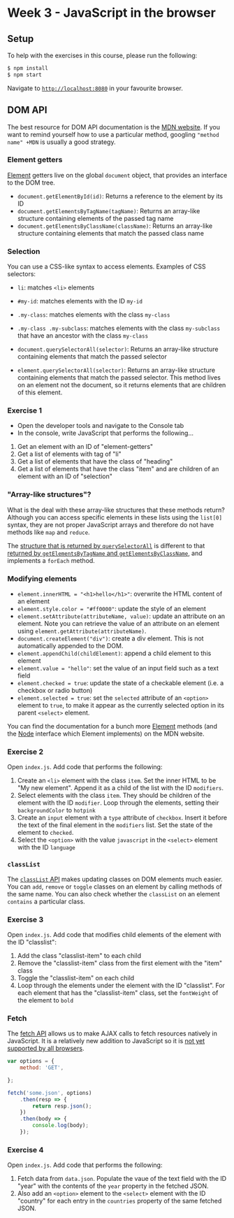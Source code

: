# Week 3 - JavaScript in the browser

## Setup

To help with the exercises in this course, please run the following:

```bash
$ npm install
$ npm start
```

Navigate to [`http://localhost:8080`](http://localhost:8080) in your favourite browser.

## DOM API

The best resource for DOM API documentation is the [MDN 
website](https://developer.mozilla.org/en-US/docs/Web/API/Document_Object_Model). If you want to remind yourself how to 
use a particular method, googling `"method name" +MDN` is usually a good strategy.

### Element getters

[Element](https://developer.mozilla.org/en-US/docs/Web/API/Element) getters live on the global `document` object, that 
provides an interface to the DOM tree.

- `document.getElementById(id)`: Returns a reference to the element by its ID
- `document.getElementsByTagName(tagName)`: Returns an array-like structure containing elements of the passed tag name
- `document.getElementsByClassName(className)`: Returns an array-like structure containing elements that match the
passed class name 

### Selection

You can use a CSS-like syntax to access elements. Examples of CSS selectors:

- `li`: matches `<li>` elements
- `#my-id`: matches elements with the ID `my-id`
- `.my-class`: matches elements with the class `my-class`
- `.my-class .my-subclass`: matches elements with the class `my-subclass` that have an ancestor with the class 
`my-class`

- `document.querySelectorAll(selector)`: Returns an array-like structure containing elements that match the passed 
selector
- `element.querySelectorAll(selector)`: Returns an array-like structure containing elements that match the passed 
selector. This method lives on an element not the document, so it returns elements that are children of this element.

### Exercise 1

- Open the developer tools and navigate to the Console tab
- In the console, write JavaScript that performs the following...

1) Get an element with an ID of "element-getters"
2) Get a list of elements with tag of "li"
3) Get a list of elements that have the class of "heading"
4) Get a list of elements that have the class "item" and are children of an element with an ID of "selection"

### "Array-like structures"?

What is the deal with these array-like structures that these methods return? Although you can access specific elements
in these lists using the `list[0]` syntax, they are not proper JavaScript arrays and therefore do not have methods like
`map` and `reduce`.

The [structure that is returned by `querySelectorAll`](https://developer.mozilla.org/en-US/docs/Web/API/NodeList) is 
different to that [returned by `getElementsByTagName` and 
`getElementsByClassName`](https://developer.mozilla.org/en-US/docs/Web/API/HTMLCollection), and implements a `forEach` 
method.

### Modifying elements

- `element.innerHTML = "<h1>hello</h1>"`: overwrite the HTML content of an element
- `element.style.color = "#ff0000"`: update the style of an element
- `element.setAttribute(attributeName, value)`: update an attribute on an element. Note you can retrieve the value of an
attribute on an element using `element.getAttribute(attributeName)`.
- `document.createElement("div")`: create a div element. This is not automatically appended to the DOM.
- `element.appendChild(childElement)`: append a child element to this element
- `element.value = "hello"`: set the value of an input field such as a text field
- `element.checked = true`: update the state of a checkable element (i.e. a checkbox or radio button)
- `element.selected = true`: set the `selected` attribute of an `<option>` element to `true`, to make it appear as the
currently selected option in its parent `<select>` element.

You can find the documentation for a bunch more [Element](https://developer.mozilla.org/en-US/docs/Web/API/Element) 
methods (and the [Node](https://developer.mozilla.org/en-US/docs/Web/API/Node) interface which Element implements) on 
the MDN website.

### Exercise 2

Open `index.js`. Add code that performs the following:

1) Create an `<li>` element with the class `item`. Set the inner HTML to be "My new element". Append it as a child of the 
list with the ID `modifiers`.
2) Select elements with the class `item`. They should be children of the element with the ID `modifier`. Loop through
the elements, setting their `backgroundColor` to `hotpink`
3) Create an `input` element with a `type` attribute of `checkbox`. Insert it before the text of the final element in 
the `modifiers` list. Set the state of the element to `checked`.
4) Select the `<option>` with the value `javascript` in the `<select>` element with the ID `language`

### `classList`

The [`classList` API](https://developer.mozilla.org/en-US/docs/Web/API/Element/classList) makes updating classes on DOM
elements much easier. You can `add`, `remove` or `toggle` classes on an element by calling methods of the same name.
You can also check whether the `classList` on an element `contains` a particular class.

### Exercise 3

Open `index.js`. Add code that modifies child elements of the element with the ID "classlist":

1) Add the class "classlist-item" to each child
2) Remove the "classlist-item" class from the first element with the "item" class
3) Toggle the "classlist-item" on each child
4) Loop through the elements under the element with the ID "classlist". For each element that has the "classlist-item" 
class, set the `fontWeight` of the element to `bold`

### Fetch

The [fetch API](https://developer.mozilla.org/en-US/docs/Web/API/Fetch_API/Using_Fetch) allows us to make AJAX calls to 
fetch resources natively in JavaScript. It is a relatively new addition to JavaScript so it is [not yet supported by all 
browsers](http://caniuse.com/#search=fetch).

```js
var options = {
    method: 'GET',

};

fetch('some.json', options)
    .then(resp => {
        return resp.json();
    })
    .then(body => {
        console.log(body);
    });
```

### Exercise 4

Open `index.js`. Add code that performs the following:

1) Fetch data from `data.json`. Populate the vaue of the text field with the ID "year" with the contents of the `year` 
property in the fetched JSON.
2) Also add an `<option>` element to the `<select>` element with the ID "country" for each entry in the `countries` 
property of the same fetched JSON.

